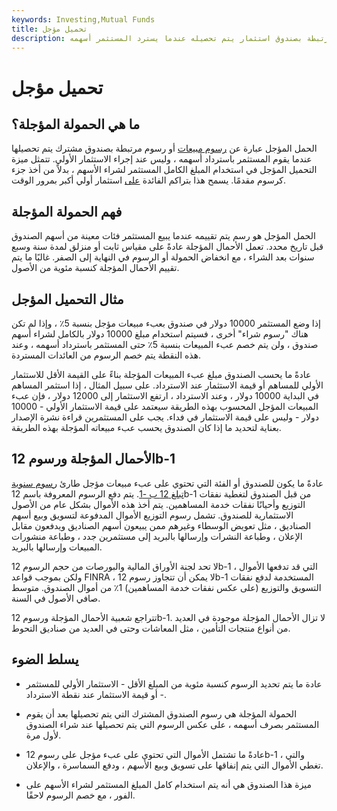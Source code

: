 ```yaml
---
keywords: Investing,Mutual Funds
title: تحميل مؤجل
description: الحمل المؤجل هو رسوم أو رسوم مبيعات مرتبطة بصندوق استثمار يتم تحصيله عندما يسترد المستثمر أسهمه.
---
```


# تحميل مؤجل
## ما هي الحمولة المؤجلة؟

الحمل المؤجل عبارة عن [رسوم مبيعات](/salescharge) أو رسوم مرتبطة بصندوق مشترك يتم تحصيلها عندما يقوم المستثمر باسترداد أسهمه ، وليس عند إجراء الاستثمار الأولي. تتمثل ميزة التحميل المؤجل في استخدام المبلغ الكامل المستثمر لشراء الأسهم ، بدلاً من أخذ جزء كرسوم مقدمًا. يسمح هذا بتراكم الفائدة [على](/accrue) استثمار أولي أكبر بمرور الوقت.

## فهم الحمولة المؤجلة

الحمل المؤجل هو رسم يتم تقييمه عندما يبيع المستثمر فئات معينة من أسهم الصندوق قبل تاريخ محدد. تعمل الأحمال المؤجلة عادةً على مقياس ثابت أو منزلق لمدة سنة وسبع سنوات بعد الشراء ، مع انخفاض الحمولة أو الرسوم في النهاية إلى الصفر. غالبًا ما يتم تقييم الأحمال المؤجلة كنسبة مئوية من الأصول.

## مثال التحميل المؤجل

إذا وضع المستثمر 10000 دولار في صندوق بعبء مبيعات مؤجل بنسبة 5٪ ، وإذا لم تكن هناك "رسوم شراء" أخرى ، فسيتم استخدام مبلغ 10000 دولار بالكامل لشراء أسهم صندوق ، ولن يتم خصم عبء المبيعات بنسبة 5٪ حتى المستثمر باسترداد أسهمه ، وعند هذه النقطة يتم خصم الرسوم من العائدات المستردة.

عادةً ما يحسب الصندوق مبلغ عبء المبيعات المؤجلة بناءً على القيمة الأقل للاستثمار الأولي للمساهم أو قيمة الاستثمار عند الاسترداد. على سبيل المثال ، إذا استثمر المساهم في البداية 10000 دولار ، وعند الاسترداد ، ارتفع الاستثمار إلى 12000 دولار ، فإن عبء المبيعات المؤجل المحسوب بهذه الطريقة سيعتمد على قيمة الاستثمار الأولي - 10000 دولار - وليس على قيمة الاستثمار في فداء. يجب على المستثمرين قراءة نشرة الإصدار بعناية لتحديد ما إذا كان الصندوق يحسب عبء مبيعاته المؤجلة بهذه الطريقة.

## الأحمال المؤجلة ورسوم 12b-1

عادةً ما يكون للصندوق أو الفئة التي تحتوي على عبء مبيعات مؤجل طارئ [رسوم سنوية تبلغ 12 ب -1](/12b-1fees). يتم دفع الرسوم المعروفة باسم 12b-1 من قبل الصندوق لتغطية نفقات التوزيع وأحيانًا نفقات خدمة المساهمين. يتم أخذ هذه الأموال بشكل عام من الأصول الاستثمارية للصندوق. تشمل رسوم التوزيع الأموال المدفوعة لتسويق وبيع أسهم الصناديق ، مثل تعويض الوسطاء وغيرهم ممن يبيعون أسهم الصناديق ويدفعون مقابل الإعلان ، وطباعة النشرات وإرسالها بالبريد إلى مستثمرين جدد ، وطباعة منشورات المبيعات وإرسالها بالبريد.

لا تحد لجنة الأوراق المالية والبورصات من حجم الرسوم 12b-1 التي قد تدفعها الأموال ، ولكن بموجب قواعد FINRA ، لا يمكن أن تتجاوز رسوم 12b-1 المستخدمة لدفع نفقات التسويق والتوزيع (على عكس نفقات خدمة المساهمين) 1٪ من أموال الصندوق. متوسط صافي الأصول في السنة.

تتراجع شعبية الأحمال المؤجلة ورسوم 12b-1. لا تزال الأحمال المؤجلة موجودة في العديد من أنواع منتجات التأمين ، مثل المعاشات وحتى في العديد من صناديق التحوط.

## يسلط الضوء

- عادة ما يتم تحديد الرسوم كنسبة مئوية من المبلغ الأقل - الاستثمار الأولي للمستثمر - أو قيمة الاستثمار عند نقطة الاسترداد.

- الحمولة المؤجلة هي رسوم الصندوق المشترك التي يتم تحصيلها بعد أن يقوم المستثمر بصرف أسهمه ، على عكس الرسوم التي يتم تحصيلها عند شراء الصندوق لأول مرة.

- عادةً ما تشتمل الأموال التي تحتوي على عبء مؤجل على رسوم 12b-1 ، والتي تغطي الأموال التي يتم إنفاقها على تسويق وبيع الأسهم ، ودفع السماسرة ، والإعلان.

- ميزة هذا الصندوق هي أنه يتم استخدام كامل المبلغ المستثمر لشراء الأسهم على الفور ، مع خصم الرسوم لاحقًا.

